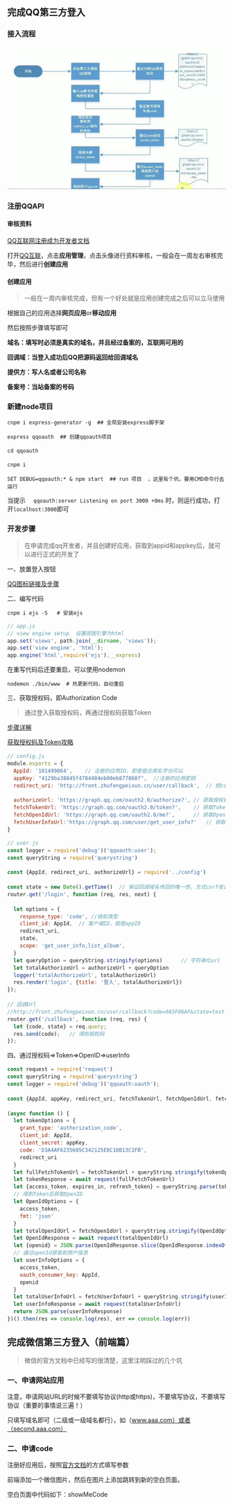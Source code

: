 ## 完成QQ第三方登入

### 接入流程

![](.\img\oauth\接入流程.png)

### 注册QQAPI

#### 审核资料

[QQ互联网注册成为开发者文档](https://wiki.connect.qq.com/成为开发者)

打开[QQ互联](https://connect.qq.com/)，点击**应用管理**，点击头像进行资料审核，一般会在一周左右审核完毕，然后进行**创建应用**

#### 创建应用

> 一般在一周内审核完成，但有一个好处就是应用创建完成之后可以立马使用

根据自己的应用选择**网页应用**or**移动应用**

然后按照步骤填写即可

**域名：填写时必须是真实的域名，并且经过备案的，互联网可用的**

**回调域：当登入成功后QQ把源码返回给回调域名**

**提供方：写人名或者公司名称**

**备案号：当站备案的号码**



### 新建node项目

```
cnpm i express-generator -g  ## 全局安装express脚手架

express qqoauth  ## 创建qqoauth项目

cd qqoauth	

cnpm i

SET DEBUG=qqoauth:* & npm start	 ## run 项目  ，这里有个坑，要用CMD命令行去运行
```

当提示 `  qqoauth:server Listening on port 3000 +0ms` 时，则运行成功，打开`localhost:3000`即可



### 开发步骤

> 在申请完成qq开发者，并且创建好应用，获取到appid和appkey后，就可以进行正式的开发了

一、放置登入按钮

[QQ图标链接及步骤](https://wiki.connect.qq.com/%e6%94%be%e7%bd%aeqq%e7%99%bb%e5%bd%95%e6%8c%89%e9%92%ae_oauth2-0)

二、编写代码

```
cnpm i ejs -S   # 安装ejs
```

```js
// app.js
// view engine setup  设置视图引擎为html
app.set('views', path.join(__dirname, 'views'));
app.set('view engine', 'html');
app.engine('html',require('ejs').__express)
```

在重写代码后还要重启，可以使用nodemon

```
nodemon ./bin/www  # 热更新代码，自动重启
```

三、获取授权码，即Authorization Code

> 通过登入获取授权码，再通过授权码获取Token

[步骤详解](https://wiki.connect.qq.com/%e5%bc%80%e5%8f%91%e6%94%bb%e7%95%a5_server-side)

[获取授权码及Token攻略](https://wiki.connect.qq.com/%e4%bd%bf%e7%94%a8authorization_code%e8%8e%b7%e5%8f%96access_token)

```js
// config.js
module.exports = {
  AppId: '101499864',    // 注册的应用ID，即使是应用名字也可以
  appKey: "4129ba38845f4784484eb00eb877068f",  //注册的应用密钥
  redirect_uri: 'http://front.zhufengpeixun.cn/user/callback',  // 把code 传回的域名

  authorizeUrl: 'https://graph.qq.com/oauth2.0/authorize?',	// 获取授权码
  fetchTokenUrl: 'https://graph.qq.com/oauth2.0/token?',	// 获取Token
  fetchOpenIdUrl: 'https://graph.qq.com/oauth2.0/me?',		// 获取OpenID
  fetchUserInfoUrl:'https://graph.qq.com/user/get_user_info?'	// 获取用户信息
}
```



```js
// user.js
const logger = require('debug')('qqoauth:user');
const queryString = require('querystring')

const {AppId, redirect_uri, authorizeUrl} = require('../config')

const state = new Date().getTime()  // 保证回调域名传回的唯一性，方式csrf攻击
router.get('/login', function (req, res, next) {
  
  let options = {
    response_type: 'code', //授权类型
    client_id: AppId,  // 客户端ID，就是appID
    redirect_uri,
    state,
    scope: 'get_user_info,list_album',
  }
  let queryOption = queryString.stringify(options)		// 字符串化url
  let totalAuthorizeUrl = authorizeUrl + queryOption
  logger('totalAuthorizeUrl', totalAuthorizeUrl)
  res.render('login', {title: '登入', totalAuthorizeUrl})
});

// 回调Url
//http://front.zhufengpeixun.cn/user/callback?code=9A5F06AF&state=test
router.get('/callback', function (req, res) {
  let {code, state} = req.query;
  res.send(code);	// 得到授权码
});
```

四、通过授权码=>Token=>OpenID=>userInfo

```js
const request = require('request')
const queryString = require('querystring')
const logger = require('debug')('qqoauth:oauth');

const {AppId, appKey, redirect_uri, fetchTokenUrl, fetchOpenIdUrl, fetchUserInfoUrl} = require('../config')

(async function () {
  let tokenOptions = {
    grant_type: 'authorization_code',
    client_id: AppId,
    client_secret: appKey,
    code: 'D3A4AF6235605C342125E8C18B13C1FB',
    redirect_uri
  }
  let fullFetchTokenUrl = fetchTokenUrl + queryString.stringify(tokenOptions)
  let tokenResponse = await request(fullFetchTokenUrl)
  let {access_token, expires_in, refresh_token} = queryString.parse(tokenResponse)
  // 得到Token后获取OpenID
  let OpenIdOptions = {
    access_token,
    fmt: 'json'
  }
  let totalOpenIdUrl = fetchOpenIdUrl + queryString.stringify(OpenIdOptions)
  let OpenIdResponse = await request(totalOpenIdUrl)
  let {openid} = JSON.parse(OpenIdResponse.slice(OpenIdResponse.indexOf('{'), OpenIdResponse.indexOf('}') + 1))
  // 通过openId获取到用户信息
  let userInfoOptions = {
    access_token,
    oauth_consumer_key: AppId,
    openid
  }
  let totalUserInfoUrl = fetchUserInfoUrl + queryString.stringify(userInfoOptions)
  let userInfoResponse = await request(totalUserInfoUrl)
  return JSON.parse(userInfoResponse)
})().then(res => console.log(res), err => console.log(err))
```



## 完成微信第三方登入（前端篇）

> 微信的官方文档中已经写的很清楚，这里注明踩过的几个坑



### 一、申请网站应用

注意，申请网站URL的时候不要填写协议(http或https)，不要填写协议，不要填写协议（重要的事情说三遍！）

只填写域名即可（二级或一级域名都行），如（www.aaa.com）或者（second.aaa.com）

### 二、申请code

注册好应用后，按照[官方文档](https://developers.weixin.qq.com/doc/oplatform/Website_App/WeChat_Login/Wechat_Login.html)的方式填写参数

前端添加一个微信图片，然后在图片上添加跳转到新的空白页面。

空白页面中代码如下：showMeCode

```js
```





